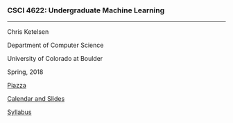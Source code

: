 ### CSCI 4622: Undergraduate Machine Learning
***

Chris Ketelsen

Department of Computer Science

University of Colorado at Boulder 

Spring, 2018 

[Piazza](https://piazza.com/colorado/spring2018/csci4622/home)

[Calendar and Slides](https://github.com/chrisketelsen/CSCI-4622-Machine-Learning/blob/master/resources/schedule.md)

[Syllabus](https://github.com/chrisketelsen/CSCI-4622-Machine-Learning/blob/master/resources/syllabus.md)
